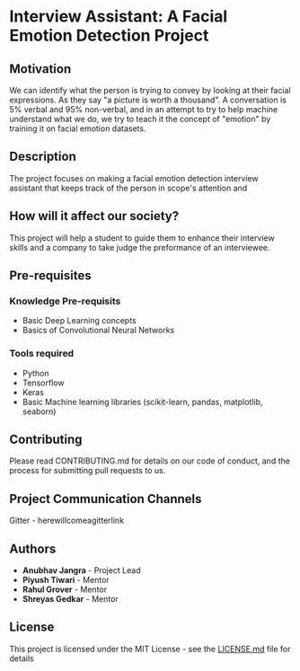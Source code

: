 # Interview Assistant: A Facial Emotion Detection Project

## Motivation 
We can identify what the person is trying to convey by looking at their facial expressions. As they say "a picture is worth a thousand". A conversation is 5% verbal and 95% non-verbal, and in an attempt to try to help machine understand what we do, we try to teach it the concept of "emotion" by training it on facial emotion datasets.

## Description
The project focuses on making a facial emotion detection interview assistant that keeps track of the person in scope's attention and 

## How will it affect our society?
This project will help a student to guide them to enhance their interview skills and a company to take judge the preformance of an interviewee. 

## Pre-requisites
### Knowledge Pre-requisits
* Basic Deep Learning concepts
* Basics of Convolutional Neural Networks

### Tools required
* Python
* Tensorflow
* Keras
* Basic Machine learning libraries (scikit-learn, pandas, matplotlib, seaborn)

## Contributing
Please read CONTRIBUTING.md for details on our code of conduct, and the process for submitting pull requests to us.

## Project Communication Channels
Gitter - herewillcomeagitterlink

## Authors
* **Anubhav Jangra** - Project Lead
* **Piyush Tiwari** - Mentor
* **Rahul Grover** - Mentor
* **Shreyas Gedkar** - Mentor

## License

This project is licensed under the MIT License - see the [LICENSE.md](LICENSE.md) file for details
